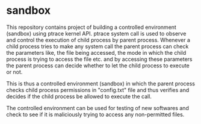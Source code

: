 # sandbox
This repository contains project of building a controlled environment (sandbox) using ptrace kernel API.
ptrace system call is used to observe and control the execution of child process by parent process.
Whenever a child process tries to make any system call the parent process can check the parameters like, the file being accessed, the mode in which the child process is trying to access the file etc. and by accessing these parameters the parent process can decide whether to let the child process to execute or not.

This is thus a controlled environment (sandbox) in which the parent process checks child process permissions in "config.txt" file and thus verifies and decides if the child process be allowed to execute the call.

The controlled environment can be used for testing of new softwares and check to see if it is maliciously trying to access any non-permitted files.
